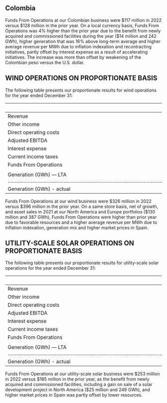 ## Colombia

Funds From Operations at our Colombian business were \$117 million in 2022 versus \$128 million in the prior year. On a local currency basis, Funds From Operations was 4% higher than the prior year due to the benefit from newly acquired and commissioned facilities during the year (\$14 million and 242 GWh), higher generation that was 16% above long-term average and higher average revenue per MWh due to inflation indexation and recontracting initiatives, partly offset by interest expense as a result of accelerating initiatives. The increase was more than offset by weakening of the Colombian peso versus the U.S. dollar.

## WIND OPERATIONS ON PROPORTIONATE BASIS

The following table presents our proportionate results for wind operations for the year ended December 31:

| (MILLIONS, EXCEPT AS NOTED)                                                                                                                                                    | 2022  | 2021  |
|--------------------------------------------------------------------------------------------------------------------------------------------------------------------------------|-------|-------|
| Revenue                                                                                                                                                                        | 538   | 556   |
| Other income                                                                                                                                                                   | ર્સ   |       |
| Direct operating costs                                                                                                                                                         | (164) |       |
| Adjusted EBITDA                                                                                                                                                                | 430   | રી ।  |
| lnterest expense                                                                                                                                                               |       |       |
| Current income taxes                                                                                                                                                           | (8)   | (તે)  |
| Funds From Operations                                                                                                                                                          | 326   | 396   |
|                                                                                                                                                                                |       |       |
| Generation (GWh) — LTA ………………………………………………………………………………………………………………………………………………………………………………………………………………………………………………………………………………………………………………………………………………………………………………………………………………… | 6.797 | 7,249 |
| Generation (GWh) - actual                                                                                                                                                      | 5.951 | 6.096 |

Funds From Operations at our wind business were \$326 million in 2022 versus \$396 million in the prior year. On a same store basis, net of growth, and asset sales in 2021 at our North America and Europe portfolios (\$130 million and 387 GWh), Funds From Operations were higher than prior year due to favorable resources and a higher average revenue per MWh due to inflation indexation, generation mix and higher market prices in Spain.

## UTILITY-SCALE SOLAR OPERATIONS ON PROPORTIONATE BASIS

The following table presents our proportionate results for utility-scale solar operations for the year ended December 31:

| (MILLIONS, EXCEPT AS NOTED)                                                                                                                                                    | 2022  | 2021  |
|--------------------------------------------------------------------------------------------------------------------------------------------------------------------------------|-------|-------|
| Revenue                                                                                                                                                                        | 374   | 348   |
| Other income                                                                                                                                                                   | 90    | 39    |
| Direct operating costs                                                                                                                                                         | (102) | ્વતા  |
| Adjusted EBITDA                                                                                                                                                                | 362   |       |
| lnterest expense                                                                                                                                                               | (102) |       |
| Current income taxes                                                                                                                                                           |       |       |
| Funds From Operations                                                                                                                                                          | 253   |       |
|                                                                                                                                                                                |       |       |
| Generation (GWh) — LTA ………………………………………………………………………………………………………………………………………………………………………………………………………………………………………………………………………………………………………………………………………………………………………………………………………………… | 2.406 | 2.016 |
| Generation (GWh) - actual                                                                                                                                                      | 1.878 |       |

Funds From Operations at our utility-scale solar business were \$253 million in 2022 versus \$185 million in the prior year, as the benefit from newly acquired and commissioned facilities, including a gain on sale of a solar development project in North America (\$25 million and 249 GWh), and higher market prices in Spain was partly offset by lower resources.